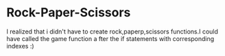 # Rock-Paper-Scissors
I realized that i didn't have to create rock,paperp,scissors functions.I could have called the game function a fter the if statements with corresponding indexes :)
